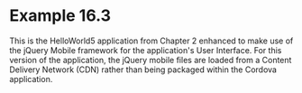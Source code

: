 Example 16.3
============
This is the HelloWorld5 application from Chapter 2 enhanced to make use of the jQuery Mobile framework for the application's User Interface. For this version of the application, the jQuery mobile files are loaded from a Content Delivery Network (CDN) rather than being packaged within the Cordova application.